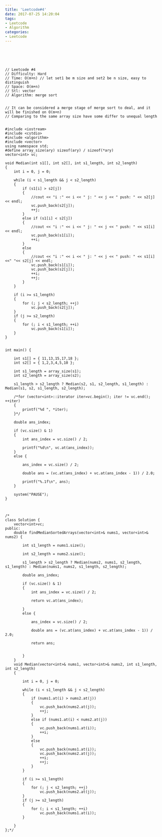 ```yaml
---
title: 'Leetcode#4'
date: 2017-07-25 14:20:04
tags:
- Leetcode
- Algorithm
categories:
- Leetcode
---
```




 <br /> <br /> <br />

<!-- more -->

	// Leetcode #4
	// Difficulty: Hard
	// Time: O(m+n) // let set1 be m size and set2 be n size, easy to distinguish
	// Space: O(m+n)
	// Stl: vector 
	// Algorithm: merge sort


	// It can be considered a merge stage of merge sort to deal, and it will be finished on O(m+n)
	// Comparing to the same array size have some differ to unequal length 


	#include <iostream>
	#include <cstdio>
	#include <algorithm>
	#include <vector>
	using namespace std;
	#define array_size(ary) sizeof(ary) / sizeof(*ary)
	vector<int> vc;

	void Median(int s1[], int s2[], int s1_length, int s2_length)
	{
		int i = 0, j = 0;

		while (i < s1_length && j < s2_length)
		{
			if (s1[i] > s2[j])
			{
				//cout << "i :" << i << " j: " << j << " push: " << s2[j] << endl;
				vc.push_back(s2[j]);
				++j;
			}
			else if (s1[i] < s2[j])
			{
				//cout << "i :" << i << " j: " << j << " push: " << s1[i] << endl;
				vc.push_back(s1[i]);
				++i;
			}
			else
			{
				//cout << "i :" << i << " j: " << j << " push: " << s1[i] <<" "<< s2[j] << endl;
				vc.push_back(s1[i]);
				vc.push_back(s2[j]);
				++i;
				++j;
			}
		}

		if (i >= s1_length)
		{
			for (; j < s2_length; ++j)
				vc.push_back(s2[j]);
		}
		if (j >= s2_length)
		{
			for (; i < s1_length; ++i)
				vc.push_back(s1[i]);
		}
	}


	int main() {

		int s1[] = { 11,13,15,17,18 };
		int s2[] = { 1,2,3,4,5,10 };

		int s1_length = array_size(s1);
		int s2_length = array_size(s2);

		s1_length > s2_length ? Median(s2, s1, s2_length, s1_length) : Median(s1, s2, s1_length, s2_length);

		/*for (vector<int>::iterator iter=vc.begin(); iter != vc.end(); ++iter)
		{
			printf("%d ", *iter);
		}*/

		double ans_index;

		if (vc.size() & 1)
		{
			int ans_index = vc.size() / 2;

			printf("%d\n", vc.at(ans_index));
		}
		else {

			ans_index = vc.size() / 2;

			double ans = (vc.at(ans_index) + vc.at(ans_index - 1)) / 2.0;

			printf("%.1f\n", ans);
		}

		system("PAUSE");
	}



	/*
	class Solution {
		vector<int>vc;
	public:
		double findMedianSortedArrays(vector<int>& nums1, vector<int>& nums2) {

			int s1_length = nums1.size();

			int s2_length = nums2.size();

			s1_length > s2_length ? Median(nums2, nums1, s2_length, s1_length) : Median(nums1, nums2, s1_length, s2_length);

			double ans_index;

			if (vc.size() & 1)
			{
				int ans_index = vc.size() / 2;
				
				return vc.at(ans_index);
				
			}
			else {

				ans_index = vc.size() / 2;

				double ans = (vc.at(ans_index) + vc.at(ans_index - 1)) / 2.0;

				return ans;

				
			}
		}
		void Median(vector<int>& nums1, vector<int>& nums2, int s1_length, int s2_length)
		{

			int i = 0, j = 0;

			while (i < s1_length && j < s2_length)
			{
				if (nums1.at(i) > nums2.at(j))
				{
					vc.push_back(nums2.at(j));
					++j;
				}
				else if (nums1.at(i) < nums2.at(j))
				{
					vc.push_back(nums1.at(i));
					++i;
				}
				else
				{
					vc.push_back(nums1.at(i));
					vc.push_back(nums2.at(j));
					++i;
					++j;
				}
			}

			if (i >= s1_length)
			{
				for (; j < s2_length; ++j)
					vc.push_back(nums2.at(j));
			}
			if (j >= s2_length)
			{
				for (; i < s1_length; ++i)
					vc.push_back(nums1.at(i));
			}

		}
	};*/
</br>
